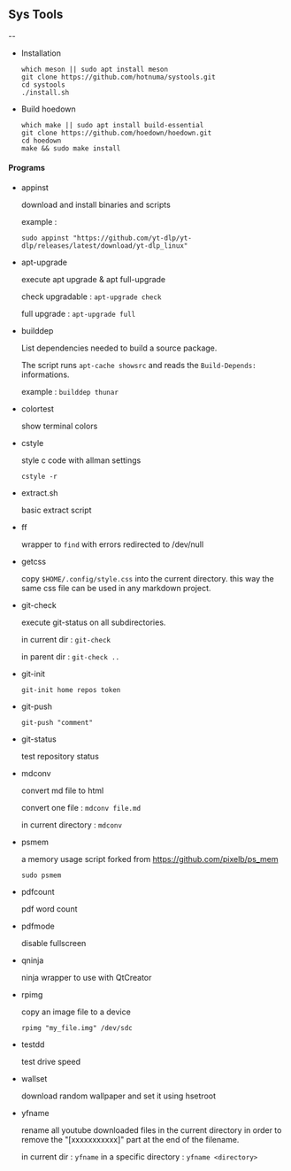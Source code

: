 <link href="style.css" rel="stylesheet"></link>

## Sys Tools

--

* Installation
	
    ```
    which meson || sudo apt install meson
    git clone https://github.com/hotnuma/systools.git
    cd systools
    ./install.sh
    ```

* Build hoedown
    
    ```
    which make || sudo apt install build-essential
    git clone https://github.com/hoedown/hoedown.git
    cd hoedown
    make && sudo make install
    ```


#### Programs

* appinst

    download and install binaries and scripts
    
    example :
    
    `sudo appinst "https://github.com/yt-dlp/yt-dlp/releases/latest/download/yt-dlp_linux"`

* apt-upgrade

    execute apt upgrade & apt full-upgrade
    
    check upgradable : `apt-upgrade check`

    full upgrade : `apt-upgrade full`
    
* builddep

    List dependencies needed to build a source package.
    
    The script runs `apt-cache showsrc` and reads
    the `Build-Depends:` informations.
    
    example : `builddep thunar`

* colortest

    show terminal colors

* cstyle
    
    style c code with allman settings
    
    `cstyle -r`

* extract.sh

    basic extract script

* ff
    
    wrapper to `find` with errors redirected to /dev/null

* getcss
    
    copy `$HOME/.config/style.css` into the current directory.
    this way the same css file can be used in any markdown project.

* git-check

    execute git-status on all subdirectories.
    
    in current dir : `git-check`
    
    in parent dir : `git-check ..`
    
* git-init

    `git-init home repos token`
    
* git-push

    `git-push "comment"`
    
* git-status

    test repository status

* mdconv

    convert md file to html
    
    convert one file : `mdconv file.md`
    
    in current directory : `mdconv`

* psmem
    
    a memory usage script forked from https://github.com/pixelb/ps_mem
    
    `sudo psmem`

* pdfcount
    
    pdf word count

* pdfmode
    
    disable fullscreen

* qninja
    
    ninja wrapper to use with QtCreator

* rpimg

    copy an image file to a device
    
    `rpimg "my_file.img" /dev/sdc`

* testdd
    
    test drive speed

* wallset
    
    download random wallpaper and set it using hsetroot

* yfname
    
    rename all youtube downloaded files in the current directory
    in order to remove the "[xxxxxxxxxxx]" part at the end of the
    filename.
    
    in current dir : `yfname`
    in a specific directory : `yfname <directory>`


